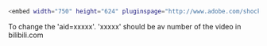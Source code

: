 ```bash
<embed width="750" height="624" pluginspage="http://www.adobe.com/shockwave/download/download.cgi?P1_Prod_Version=ShockwaveFlash" src="http://share.acg.tv/flash.swf?aid=xxxxx&amp;page=1" type="application/x-shockwave-flash" quality="high" wmode="transparent" menu="false" allowfullscreen="true" flashvars="autostart=false">
```

To change the 'aid=xxxxx'.
'xxxxx' should be av number of the video in bilibili.com
